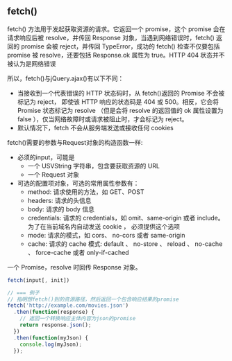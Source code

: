 
## fetch()
fetch() 方法用于发起获取资源的请求。它返回一个 promise，这个 promise 会在请求响应后被 resolve，并传回 Response 对象，当遇到网络错误时，fetch() 返回的 promise 会被 reject，并传回 TypeError，成功的 fetch() 检查不仅要包括 promise 被 resolve，还要包括 Response.ok 属性为 true。HTTP 404 状态并不被认为是网络错误

所以，fetch()与jQuery.ajax()有以下不同：
* 当接收到一个代表错误的 HTTP 状态码时，从 fetch()返回的 Promise 不会被标记为 reject， 即使该 HTTP 响应的状态码是 404 或 500。相反，它会将 Promise 状态标记为 resolve （但是会将 resolve 的返回值的 ok 属性设置为 false ），仅当网络故障时或请求被阻止时，才会标记为 reject。
* 默认情况下，fetch 不会从服务端发送或接收任何 cookies


fetch()需要的参数与Request对象的构造函数一样:
* 必须的input，可能是
    * 一个 USVString 字符串，包含要获取资源的 URL
    * 一个 Request 对象
* 可选的配置项对象，可选的常用属性参数有：
    * method: 请求使用的方法，如 GET、POST
    * headers: 请求的头信息
    * body: 请求的 body 信息
    * credentials: 请求的 credentials，如 omit、same-origin 或者 include。为了在当前域名内自动发送 cookie ， 必须提供这个选项
    * mode: 请求的模式，如 cors、 no-cors 或者 same-origin
    * cache:  请求的 cache 模式: default 、 no-store 、 reload 、 no-cache 、 force-cache 或者 only-if-cached 
    
一个 Promise，resolve 时回传 Response 对象。

```js
fetch(input[, init])

// === 例子
// 指明想fetch()到的资源路径，然后返回一个包含响应结果的promise
fetch('http://example.com/movies.json')
  .then(function(response) {
    // 返回一个转换响应主体内容为json的promise
    return response.json();
  })
  .then(function(myJson) {
    console.log(myJson);
  });
```

